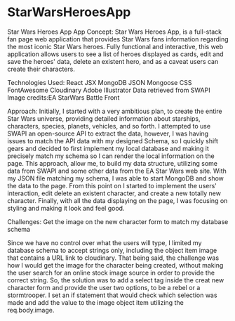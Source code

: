# StarWarsHeroesApp
Star Wars Heroes App
App Concept:
Star Wars Heroes App, is a full-stack fan page web application that provides Star Wars fans information regarding the most iconic Star Wars heroes. Fully functional and interactive, this web application allows users to see a list of heroes displayed as cards, edit and save the heroes' data, delete an existent hero, and as a caveat users can create their characters.

Technologies Used:
React
JSX
MongoDB
JSON
Mongoose
CSS
FontAwesome
Cloudinary
Adobe Illustrator
Data retrieved from SWAPI
Image credits:EA StarWars Battle Front

Approach:
Initially, I started with a very ambitious plan, to create the entire Star Wars universe, providing detailed information about starships, characters, species, planets, vehicles, and so forth. I attempted to use SWAPI an open-source API to extract the data, however, I was having issues to match the API data with my designed Schema, so I quickly shift gears and decided to first implement my local database and making it precisely match my schema so I can render the local information on the page. This approach, allow me, to build my data structure, utilizing some data from SWAPI and some other data from the EA Star Wars web site. With my JSON file matching my schema, I was able to start MongoDB and show the data to the page. From this point on I started to implement the users' interaction, edit delete an existent character, and create a new totally new character. Finally, with all the data displaying on the page, I was focusing on styling and making it look and feel good.

Challenges:
Get the image on the new character form to match my database schema

Since we have no control over what the users will type, I limited my database schema to accept strings only, including the object item image that contains a URL link to cloudinary. That being said, the challenge was how I would get the image for the character being created, without making the user search for an online stock image source in order to provide the correct string. So, the solution was to add a select tag inside the creat new character form and provide the user two options, to be a rebel or a stormtrooper. I set an if statement that would check which selection was made and add the value to the image object item utilizing the req.body.image.
